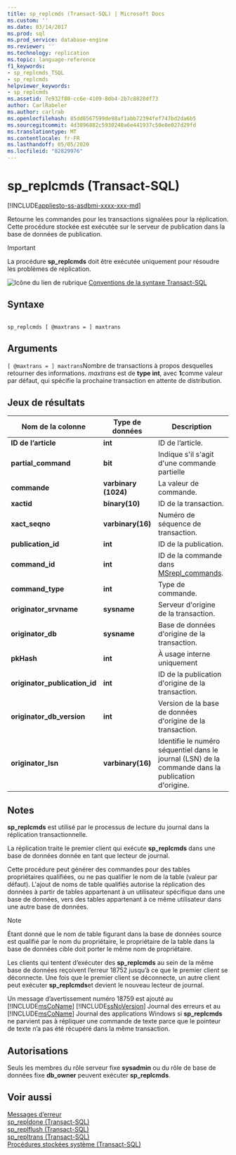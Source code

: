 ```yaml
---
title: sp_replcmds (Transact-SQL) | Microsoft Docs
ms.custom: ''
ms.date: 03/14/2017
ms.prod: sql
ms.prod_service: database-engine
ms.reviewer: ''
ms.technology: replication
ms.topic: language-reference
f1_keywords:
- sp_replcmds_TSQL
- sp_replcmds
helpviewer_keywords:
- sp_replcmds
ms.assetid: 7e932f80-cc6e-4109-8db4-2b7c8828df73
author: CarlRabeler
ms.author: carlrab
ms.openlocfilehash: 85dd8567599de98af1abb72394fef747bd2da6b5
ms.sourcegitcommit: 4d3896882c5930248a6e441937c50e8e027d29fd
ms.translationtype: MT
ms.contentlocale: fr-FR
ms.lasthandoff: 05/05/2020
ms.locfileid: "82829976"
---
```

# <a name="sp_replcmds-transact-sql"></a>sp_replcmds (Transact-SQL)
[!INCLUDE[appliesto-ss-asdbmi-xxxx-xxx-md](../../includes/appliesto-ss-asdbmi-xxxx-xxx-md.md)]

  Retourne les commandes pour les transactions signalées pour la réplication. Cette procédure stockée est exécutée sur le serveur de publication dans la base de données de publication.  
  
> [!IMPORTANT]  
>  La procédure **sp_replcmds** doit être exécutée uniquement pour résoudre les problèmes de réplication.  
  
 ![Icône du lien de rubrique](../../database-engine/configure-windows/media/topic-link.gif "Icône du lien de rubrique") [Conventions de la syntaxe Transact-SQL](../../t-sql/language-elements/transact-sql-syntax-conventions-transact-sql.md)  
  
## <a name="syntax"></a>Syntaxe  
  
```  
  
sp_replcmds [ @maxtrans = ] maxtrans  
```  
  
## <a name="arguments"></a>Arguments  
`[ @maxtrans = ] maxtrans`Nombre de transactions à propos desquelles retourner des informations. *maxtrans* est de **type int**, avec **1**comme valeur par défaut, qui spécifie la prochaine transaction en attente de distribution.  
  
## <a name="result-sets"></a>Jeux de résultats  
  
|Nom de la colonne|Type de données|Description|  
|-----------------|---------------|-----------------|  
|**ID de l’article**|**int**|ID de l’article.|  
|**partial_command**|**bit**|Indique s'il s'agit d'une commande partielle|  
|**commande**|**varbinary (1024)**|La valeur de commande.|  
|**xactid**|**binary(10)**|ID de la transaction.|  
|**xact_seqno**|**varbinary(16)**|Numéro de séquence de transaction.|  
|**publication_id**|**int**|ID de la publication.|  
|**command_id**|**int**|ID de la commande dans [MSrepl_commands](../../relational-databases/system-tables/msrepl-commands-transact-sql.md).|  
|**command_type**|**int**|Type de commande.|  
|**originator_srvname**|**sysname**|Serveur d'origine de la transaction.|  
|**originator_db**|**sysname**|Base de données d'origine de la transaction.|  
|**pkHash**|**int**|À usage interne uniquement|  
|**originator_publication_id**|**int**|ID de la publication d'origine de la transaction.|  
|**originator_db_version**|**int**|Version de la base de données d'origine de la transaction.|  
|**originator_lsn**|**varbinary(16)**|Identifie le numéro séquentiel dans le journal (LSN) de la commande dans la publication d'origine.|  
  
## <a name="remarks"></a>Notes  
 **sp_replcmds** est utilisé par le processus de lecture du journal dans la réplication transactionnelle.  
  
 La réplication traite le premier client qui exécute **sp_replcmds** dans une base de données donnée en tant que lecteur de journal.  
  
 Cette procédure peut générer des commandes pour des tables propriétaires qualifiées, ou ne pas qualifier le nom de la table (valeur par défaut). L'ajout de noms de table qualifiés autorise la réplication des données à partir de tables appartenant à un utilisateur spécifique dans une base de données, vers des tables appartenant à ce même utilisateur dans une autre base de données.  
  
> [!NOTE]  
>  Étant donné que le nom de table figurant dans la base de données source est qualifié par le nom du propriétaire, le propriétaire de la table dans la base de données cible doit porter le même nom de propriétaire.  
  
 Les clients qui tentent d’exécuter des **sp_replcmds** au sein de la même base de données reçoivent l’erreur 18752 jusqu’à ce que le premier client se déconnecte. Une fois que le premier client se déconnecte, un autre client peut exécuter **sp_replcmds**et devient le nouveau lecteur de journal.  
  
 Un message d’avertissement numéro 18759 est ajouté au [!INCLUDE[msCoName](../../includes/msconame-md.md)] [!INCLUDE[ssNoVersion](../../includes/ssnoversion-md.md)] Journal des erreurs et au [!INCLUDE[msCoName](../../includes/msconame-md.md)] Journal des applications Windows si **sp_replcmds** ne parvient pas à répliquer une commande de texte parce que le pointeur de texte n’a pas été récupéré dans la même transaction.  
  
## <a name="permissions"></a>Autorisations  
 Seuls les membres du rôle serveur fixe **sysadmin** ou du rôle de base de données fixe **db_owner** peuvent exécuter **sp_replcmds**.  
  
## <a name="see-also"></a>Voir aussi  
 [Messages d’erreur](../../relational-databases/native-client-odbc-error-messages/error-messages.md)   
 [sp_repldone &#40;Transact-SQL&#41;](../../relational-databases/system-stored-procedures/sp-repldone-transact-sql.md)   
 [sp_replflush &#40;Transact-SQL&#41;](../../relational-databases/system-stored-procedures/sp-replflush-transact-sql.md)   
 [sp_repltrans &#40;Transact-SQL&#41;](../../relational-databases/system-stored-procedures/sp-repltrans-transact-sql.md)   
 [Procédures stockées système &#40;Transact-SQL&#41;](../../relational-databases/system-stored-procedures/system-stored-procedures-transact-sql.md)  
  
  
